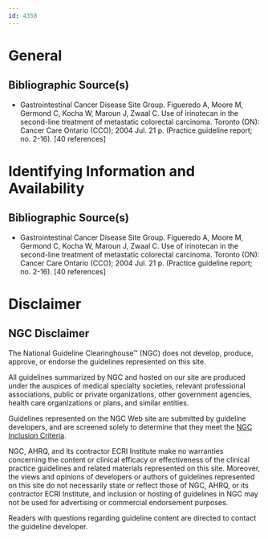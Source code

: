 ```yaml
---
id: 4358
---
```


# General

## Bibliographic Source(s)

- Gastrointestinal Cancer Disease Site Group. Figueredo A, Moore M, Germond C, Kocha W, Maroun J, Zwaal C. Use of irinotecan in the second-line treatment of metastatic colorectal carcinoma. Toronto (ON): Cancer Care Ontario (CCO); 2004 Jul. 21 p. (Practice guideline report; no. 2-16). [40 references]

# Identifying Information and Availability

## Bibliographic Source(s)

- Gastrointestinal Cancer Disease Site Group. Figueredo A, Moore M, Germond C, Kocha W, Maroun J, Zwaal C. Use of irinotecan in the second-line treatment of metastatic colorectal carcinoma. Toronto (ON): Cancer Care Ontario (CCO); 2004 Jul. 21 p. (Practice guideline report; no. 2-16). [40 references]

# Disclaimer

## NGC Disclaimer

The National Guideline Clearinghouse™ (NGC) does not develop, produce, approve, or endorse the guidelines represented on this site.

All guidelines summarized by NGC and hosted on our site are produced under the auspices of medical specialty societies, relevant professional associations, public or private organizations, other government agencies, health care organizations or plans, and similar entities.

Guidelines represented on the NGC Web site are submitted by guideline developers, and are screened solely to determine that they meet the [NGC Inclusion Criteria](/help-and-about/summaries/inclusion-criteria).

NGC, AHRQ, and its contractor ECRI Institute make no warranties concerning the content or clinical efficacy or effectiveness of the clinical practice guidelines and related materials represented on this site. Moreover, the views and opinions of developers or authors of guidelines represented on this site do not necessarily state or reflect those of NGC, AHRQ, or its contractor ECRI Institute, and inclusion or hosting of guidelines in NGC may not be used for advertising or commercial endorsement purposes.

Readers with questions regarding guideline content are directed to contact the guideline developer.

